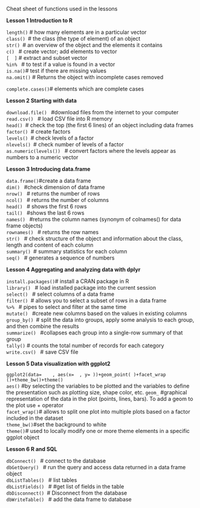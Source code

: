 Cheat sheet of functions used in the lessons


**Lesson 1 Introduction to R**


`length()` # how many elements are in a particular vector  
`class() `# the class (the type of element) of an object  
`str() `# an overview of the object and the elements it contains   
`c() ` # create vector; add elements to vector  
` [  ] `    # extract and subset vector  
`%in% ` # to test if a value is found in a vector  
`is.na()`# test if there are missing values  
`na.omit()` # Returns the object with incomplete cases removed

`complete.cases()`# elements which are complete cases  


**Lesson 2 Starting with data**

`download.file() ` #download files from the internet to your computer   
`read.csv() ` # load CSV file into R memory   
`head() `# check the top (the first 6 lines) of an object including data frames  
`factor() `# create factors  
`levels() `# check levels of a factor  
`nlevels() `# check number of levels of a factor  
`as.numeric(levels()) ` # convert factors where the levels appear as numbers  to a numeric vector   

**Lesson 3 Introducing data.frame** 

`data.frame()`#create a data frame  
`dim() ` #check dimension of data frame  
`nrow() ` # returns the number of rows  
`ncol() `  # returns the number of  columns   
`head() ` # shows the first 6 rows    
`tail() ` #shows the last 6 rows  
`names() ` #returns the column names (synonym of colnames() for data frame objects)  
`rownames() ` # returns the row names  
`str() ` # check structure of the object and information about the class, length and content of each column  
`summary() `# summary statistics for each column  
`seq() ` # generates a sequence of numbers  


**Lesson 4 Aggregating and analyzing data with dplyr**

`install.packages()`# install a CRAN package in R  
`library() ` # load installed package into the current session   
`select() ` # select columns of a data frame  
`filter() `# allows you to select a subset of rows in a data frame   
`%>% ` # pipes to select and filter at the same time  
`mutate() ` #create new columns based on the values in existing columns  
`group_by() `# split the data into groups, apply some analysis to each group, and then combine the results  
`summarize() ` #collapses each group into a single-row summary of that group   
`tally()` # counts the total number of records for each category  
`write.csv() ` # save CSV file   

**Lesson 5 Data visualization with ggplot2**

`ggplot2(data=    , aes(x=  , y= ))+geom_point( )+facet_wrap ()+theme_bw()+theme() `  
`aes()` #by selecting the variables to be plotted and the variables to define the presentation such as plotting size, shape color, etc.
`geom_` #graphical representation of the data in the plot (points, lines, bars). To add a geom to the plot use + operator  
`facet_wrap()`# allows to split one plot into multiple plots based on a factor included in the dataset  
`theme_bw()`#set the background to white  
`theme()`# used to locally modify one or more theme elements in a specific ggplot object  

**Lesson 6 R and SQL**

`dbConnect() `  # connect to the database  
`dbGetQuery() ` # run the query and access data returned in a data frame object  
`dbListTables() ` # list tables  
`dbListFields() ` # #get list of fields in the table  
`dbDisconnect() `# Disconnect from the database  
`dbWriteTable() ` # add the data frame to database  
